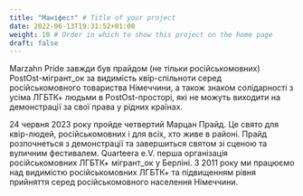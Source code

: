 ```yaml
---
title: "Маніфест" # Title of your project
date: 2022-06-13T19:31:52+01:00
weight: 10 # Order in which to show this project on the home page
draft: false
---
```


Marzahn Pride завжди був прайдом (не тільки російськомовних) PostOst-мігрант_ок за видимість квір-спільноти серед російськомовного товариства Німеччини, а також знаком солідарності з усіма ЛГБТК+ людьми в PostOst-просторі, які не можуть виходити на демонстрації за свої права у рідних країнах.

24 червня 2023 року пройде четвертий Марцан Прайд. Це свято для квір-людей, російськомовних і для всіх, хто живе в районі. Прайд розпочнеться з демонстрації та завершиться святом зі сценою та вуличним фестивалем. Quarteera e.V. перша організація російськомовних ЛГБТК+ мігрант_ок у Берліні. З 2011 року ми працюємо над видимістю російськомовних ЛГБТК+ та підвищенням рівня прийняття серед російськомовного населення Німеччини.
